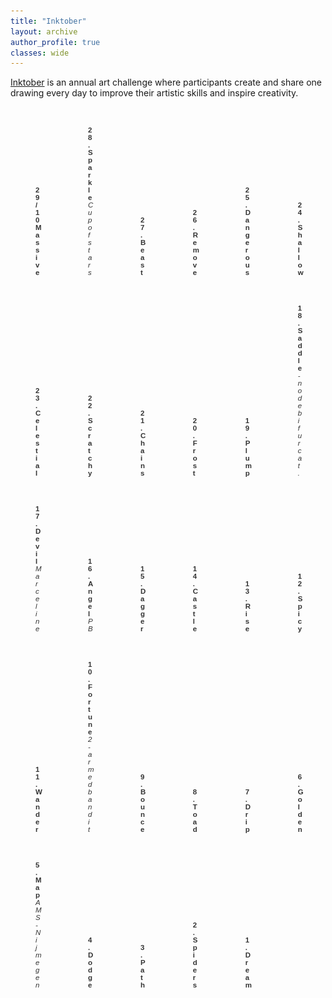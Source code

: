 ```yaml
---
title: "Inktober"
layout: archive
author_profile: true
classes: wide
---
```


<style>
    .image-container {
      max-width: 80px;
      display: inline-block;
      margin: 0 auto;
    }

    .image-container img {
      max-width: 100%;
      height: auto;
    }

    figcaption {
      font-family: 'YourFont', sans-serif;
      font-size: 11.5px;
      color: #333;
    }
</style>

<a href="https://inktober.com/">Inktober</a> is an annual art challenge where participants create and share one drawing every day to improve their artistic skills and inspire creativity.


<div class="image-container">
    <figure>
        <img src="/assets/images/misc/inktober/29-massiv.png">
        <figcaption><b>29/10 Massive</b></figcaption>
    </figure>
</div>
<div class="image-container">
    <figure>
        <img src="/assets/images/misc/inktober/28-sparkl.png">
        <figcaption><b>28. Sparkle</b><br><i>Cup of stars</i></figcaption>
    </figure>
</div>
<div class="image-container">
    <figure>
        <img src="/assets/images/misc/inktober/27-beast.png">
        <figcaption><b>27. Beast</b></figcaption>
    </figure>
</div>
<div class="image-container">
    <figure>
        <img src="/assets/images/misc/inktober/26-rm.png">
        <figcaption><b>26. Remove</b></figcaption>
    </figure>
</div>
<div class="image-container">
    <figure>
        <img src="/assets/images/misc/inktober/25-dangerous.png">
        <figcaption><b>25. Dangerous</b></figcaption>
    </figure>
</div>
<div class="image-container">
    <figure>
        <img src="/assets/images/misc/inktober/24-shallow.png">
        <figcaption><b>24. Shallow</b></figcaption>
    </figure>
</div>
<div class="image-container">
    <figure>
        <img src="/assets/images/misc/inktober/23-celestial.png">
        <figcaption><b>23. Celestial</b></figcaption>
    </figure>
</div>
<div class="image-container">
    <figure>
        <img src="/assets/images/misc/inktober/22-scratchy.png">
        <figcaption><b>22. Scratchy</b></figcaption>
    </figure>
</div>
<div class="image-container">
    <figure>
        <img src="/assets/images/misc/inktober/21-chains.png">
        <figcaption><b>21. Chains</b></figcaption>
    </figure>
</div>
<div class="image-container">
    <figure>
        <img src="/assets/images/misc/inktober/20-frost.png">
        <figcaption><b>20. Frost</b></figcaption>
    </figure>
</div>
<div class="image-container">
    <figure>
        <img src="/assets/images/misc/inktober/19-plump.png">
        <figcaption><b>19. Plump</b></figcaption>
    </figure>
</div>
<div class="image-container">
    <figure>
        <img src="/assets/images/misc/inktober/18-saddle.png">
        <figcaption><b>18. Saddle</b><br><i>-node bifurcat.</i></figcaption>
    </figure>
</div>
<div class="image-container">
    <figure>
        <img src="/assets/images/misc/inktober/17-devil.png">
        <figcaption><b>17. Devil</b><br><i>Marceline</i></figcaption>
    </figure>
</div>
<div class="image-container">
    <figure>
        <img src="/assets/images/misc/inktober/16-angel.png">
        <figcaption><b>16. Angel</b><br><i>PB</i></figcaption>
    </figure>
</div>
<div class="image-container">
    <figure>
        <img src="/assets/images/misc/inktober/15-dagger.png">
        <figcaption><b>15. Dagger</b></figcaption>
    </figure>
</div>
<div class="image-container">
    <figure>
        <img src="/assets/images/misc/inktober/14-castle.png">
        <figcaption><b>14. Castle</b></figcaption>
    </figure>
</div>
<div class="image-container">
    <figure>
        <img src="/assets/images/misc/inktober/13-rise.png">
        <figcaption><b>13. Rise</b></figcaption>
    </figure>
</div>
<div class="image-container">
    <figure>
        <img src="/assets/images/misc/inktober/12-spicy.png">
        <figcaption><b>12. Spicy</b></figcaption>
    </figure>
</div>
<div class="image-container">
    <figure>
        <img src="/assets/images/misc/inktober/11-wander.png">
        <figcaption><b>11. Wander</b></figcaption>
    </figure>
</div>
<div class="image-container">
    <figure>
        <img src="/assets/images/misc/inktober/10-fortune.png">
        <figcaption><b>10. Fortune</b><br><i>2-armed bandit</i></figcaption>
    </figure>
</div>
<div class="image-container">
    <figure>
        <img src="/assets/images/misc/inktober/9-bounce.png">
        <figcaption><b>9. Bounce</b></figcaption>
    </figure>
</div>
<div class="image-container">
    <figure>
        <img src="/assets/images/misc/inktober/8-toad.png">
        <figcaption><b>8. Toad</b></figcaption>
    </figure>
</div>
<div class="image-container">
    <figure>
        <img src="/assets/images/misc/inktober/7-drip.png">
        <figcaption><b>7. Drip</b></figcaption>
    </figure>
</div>
<div class="image-container">
    <figure>
        <img src="/assets/images/misc/inktober/6-golden.png">
        <figcaption><b>6. Golden</b></figcaption>
    </figure>
</div>
<div class="image-container">
    <figure>
        <img src="/assets/images/misc/inktober/5-map.png">
        <figcaption><b>5. Map</b><br><i>AMS-Nijmegen</i></figcaption>
    </figure>
</div>
<div class="image-container">
    <figure>
        <img src="/assets/images/misc/inktober/4-dodge.jpeg">
        <figcaption><b>4. Dodge</b></figcaption>
    </figure>
</div>
<div class="image-container">
    <figure>
        <img src="/assets/images/misc/inktober/3-path.jpeg">
        <figcaption><b>3. Path</b></figcaption>
    </figure>
</div>
<div class="image-container">
    <figure>
        <img src="/assets/images/misc/inktober/2-spiders.jpeg">
        <figcaption><b>2. Spiders</b></figcaption>
    </figure>
</div>
<div class="image-container">
    <figure>
        <img src="/assets/images/misc/inktober/1-dream.jpeg">
        <figcaption><b>1. Dream</b></figcaption>
    </figure>
</div>
